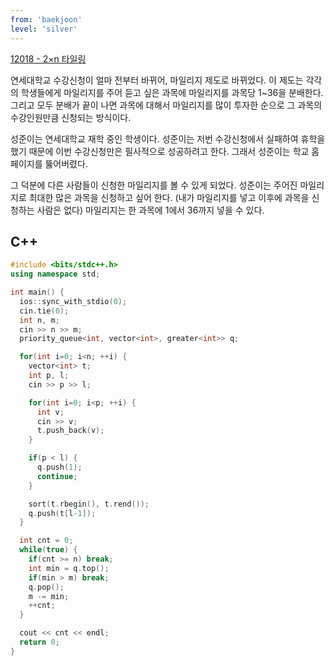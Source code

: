 ```yaml
---
from: 'baekjoon'
level: 'silver'
---
```


[12018 - 2×n 타일링](https://www.acmicpc.net/problem/12018)

연세대학교 수강신청이 얼마 전부터 바뀌어, 마일리지 제도로 바뀌었다. 이 제도는 각각의 학생들에게 마일리지를 주어 듣고 싶은 과목에 마일리지를 과목당 1~36을 분배한다. 그리고 모두 분배가 끝이 나면 과목에 대해서 마일리지를 많이 투자한 순으로 그 과목의 수강인원만큼 신청되는 방식이다.

성준이는 연세대학교 재학 중인 학생이다. 성준이는 저번 수강신청에서 실패하여 휴학을 했기 때문에 이번 수강신청만은 필사적으로 성공하려고 한다. 그래서 성준이는 학교 홈페이지를 뚫어버렸다.

그 덕분에 다른 사람들이 신청한 마일리지를 볼 수 있게 되었다. 성준이는 주어진 마일리지로 최대한 많은 과목을 신청하고 싶어 한다. (내가 마일리지를 넣고 이후에 과목을 신청하는 사람은 없다) 마일리지는 한 과목에 1에서 36까지 넣을 수 있다.

## C++

```cpp
#include <bits/stdc++.h>
using namespace std;

int main() {
  ios::sync_with_stdio(0);
  cin.tie(0);
  int n, m;
  cin >> n >> m;
  priority_queue<int, vector<int>, greater<int>> q;

  for(int i=0; i<n; ++i) {
    vector<int> t;
    int p, l;
    cin >> p >> l;

    for(int i=0; i<p; ++i) {
      int v;
      cin >> v;
      t.push_back(v);
    }

    if(p < l) {
      q.push(1);
      continue;
    }

    sort(t.rbegin(), t.rend());
    q.push(t[l-1]);
  }

  int cnt = 0;
  while(true) {
    if(cnt >= n) break;
    int min = q.top();
    if(min > m) break;
    q.pop();
    m -= min;
    ++cnt;
  }

  cout << cnt << endl;
  return 0;
}
```
